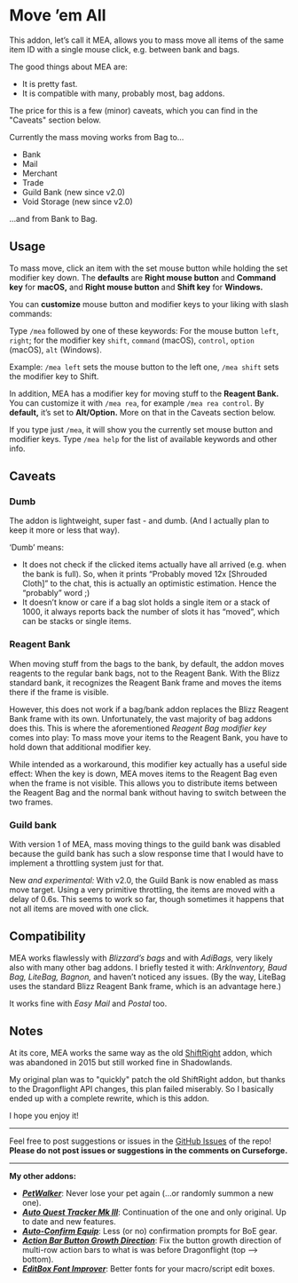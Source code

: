 # Move ’em All

This addon, let’s call it MEA, allows you to mass move all items of the same item ID with a single mouse click, e.g. between bank and bags.

The good things about MEA are:

- It is pretty fast.
- It is compatible with many, probably most, bag addons.

The price for this is a few (minor) caveats, which you can find in the "Caveats" section below.

Currently the mass moving works from Bag to…

- Bank
- Mail
- Merchant
- Trade
- Guild Bank (new since v2.0)
- Void Storage  (new since v2.0)

…and from Bank to Bag.

## Usage

To mass move, click an item with the set mouse button while holding the set modifier key down. The __defaults__ are __Right mouse button__ and __Command key__ for __macOS,__ and __Right mouse button__ and __Shift key__ for __Windows.__

You can __customize__ mouse button and modifier keys to your liking with slash commands:

Type `/mea` followed by one of these keywords: For the mouse button `left`, `right`; for the modifier key `shift`,
`command` (macOS), `control`, `option` (macOS), `alt` (Windows).  

Example: `/mea left` sets the mouse button to the left one, `/mea shift` sets the modifier key to Shift.

In addition, MEA has a modifier key for moving stuff to the __Reagent Bank.__ You can customize it with `/mea rea`, for example `/mea rea control`. By __default,__ it’s set to __Alt/Option.__ More on that in the Caveats section below.

If you type just `/mea`, it will show you the currently set mouse button and modifier keys. Type `/mea help` for the list of available keywords and other info.

## Caveats

### Dumb

The addon is lightweight, super fast - and dumb. (And I actually plan to keep it more or less that way).

‘Dumb’ means:

- It does not check if the clicked items actually have all arrived (e.g. when the bank is full). So, when it prints “Probably moved 12x [Shrouded Cloth]” to the chat, this is actually an optimistic estimation. Hence the “probably” word ;)
- It doesn’t know or care if a bag slot holds a single item or a stack of 1000, it always reports back the number of slots it has “moved”, which can be stacks or single items.

### Reagent Bank

When moving stuff from the bags to the bank, by default, the addon moves reagents to the regular bank bags, not to the Reagent Bank. With the Blizz standard bank, it recognizes the Reagent Bank frame and moves the items there if the frame is visible.

However, this does not work if a bag/bank addon replaces the Blizz Reagent Bank frame with its own. Unfortunately, the vast majority of bag addons does this. This is where the aforementioned _Reagent Bag modifier key_ comes into play: To mass move your items to the Reagent Bank, you have to hold down that additional modifier key.

While intended as a workaround, this modifier key actually has a useful side effect: When the key is down, MEA moves items to the Reagent Bag even when the frame is not visible. This allows you to distribute items between the Reagent Bag and the normal bank without having to switch between the two frames.

### Guild bank

With version 1 of MEA, mass moving things to the guild bank was disabled because the guild bank has such a slow response time that I would have to implement a throttling system just for that.

New _and experimental:_ With v2.0, the Guild Bank is now enabled as mass move target. Using a very primitive throttling, the items are moved with a delay of 0.6s. This seems to work so far, though sometimes it happens that not all items are moved with one click.

## Compatibility

MEA works flawlessly with _Blizzard’s bags_ and with _AdiBags,_ very likely also with many other bag addons. I briefly tested it with: _ArkInventory, Baud Bag, LiteBag, Bagnon,_ and haven’t noticed any issues. (By the way, LiteBag uses the standard Blizz Reagent Bank frame, which is an advantage here.)

It works fine with _Easy Mail_ and _Postal_ too.

## Notes

At its core, MEA works the same way as the old [ShiftRight](https://www.curseforge.com/wow/addons/shift-right) addon, which was abandoned in 2015 but still worked fine in Shadowlands.

My original plan was to "quickly" patch the old ShiftRight addon, but thanks to the Dragonflight API changes, this plan failed miserably. So I basically ended up with a complete rewrite, which is this addon.

I hope you enjoy it!

---

Feel free to post suggestions or issues in the [GitHub Issues](https://github.com/tflo/Move-em-All/issues) of the repo!
__Please do not post issues or suggestions in the comments on Curseforge.__

---

__My other addons:__

- [___PetWalker___](https://www.curseforge.com/wow/addons/petwalker): Never lose your pet again (…or randomly summon a
  new one).
- [___Auto Quest Tracker Mk III___](https://www.curseforge.com/wow/addons/auto-quest-tracker-mk-iii): Continuation of
  the one and only original. Up to date and new features.
- [___Auto-Confirm Equip___](https://www.curseforge.com/wow/addons/auto-confirm-equip): Less (or no) confirmation
  prompts for BoE gear.
- [___Action Bar Button Growth Direction___](https://www.curseforge.com/wow/addons/action-bar-button-growth-direction):
  Fix the button growth direction of multi-row action bars to what is was before Dragonflight (top --> bottom).
- [___EditBox Font Improver___](https://www.curseforge.com/wow/addons/editbox-font-improver): Better fonts for
  your macro/script edit boxes.
